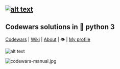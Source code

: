 [![alt text](https://img.shields.io/badge/python->=3.6-red)](https://python.org)
---
## Codewars solutions in :snake: python 3   
[Codewars](https://codewars.com) |  [Wiki](https://github.com/codewars/codewars.com/wiki) | [About](https://codewars.com/about) | :eye:  | [My profile](https://www.codewars.com/users/deedy-ru) 

![alt text](https://www.codewars.com/users/deedy-ru/badges/small)

![codewars-manual.jpg](https://i.postimg.cc/NjH5Sp6s/codewars-manual.jpg)
